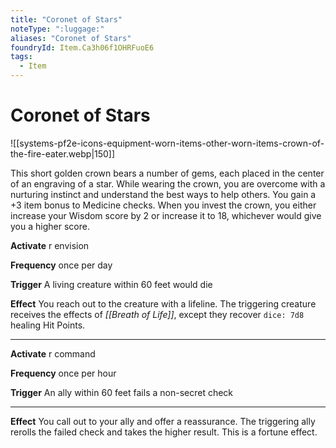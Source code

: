 ```yaml
---
title: "Coronet of Stars"
noteType: ":luggage:"
aliases: "Coronet of Stars"
foundryId: Item.Ca3h06f1OHRFuoE6
tags:
  - Item
---
```


# Coronet of Stars
![[systems-pf2e-icons-equipment-worn-items-other-worn-items-crown-of-the-fire-eater.webp|150]]

This short golden crown bears a number of gems, each placed in the center of an engraving of a star. While wearing the crown, you are overcome with a nurturing instinct and understand the best ways to help others. You gain a +3 item bonus to Medicine checks. When you invest the crown, you either increase your Wisdom score by 2 or increase it to 18, whichever would give you a higher score.

**Activate** r envision

**Frequency** once per day

**Trigger** A living creature within 60 feet would die

**Effect** You reach out to the creature with a lifeline. The triggering creature receives the effects of _[[Breath of Life]]_, except they recover `dice: 7d8` healing Hit Points.

* * *

**Activate** r command

**Frequency** once per hour

**Trigger** An ally within 60 feet fails a non-secret check

* * *

**Effect** You call out to your ally and offer a reassurance. The triggering ally rerolls the failed check and takes the higher result. This is a fortune effect.
